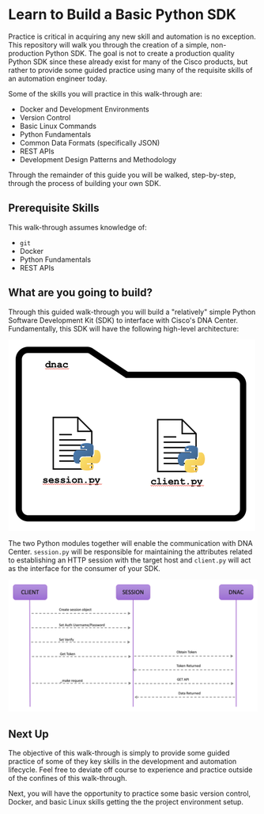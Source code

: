 # Learn to Build a Basic Python SDK

Practice is critical in acquiring any new skill and automation is no exception.  This repository will walk you through the creation of a simple, non-production Python SDK.  The goal is not to create a production quality Python SDK since these already exist for many of the Cisco products, but rather to provide some guided practice using many of the requisite skills of an automation engineer today.

Some of the skills you will practice in this walk-through are:

- Docker and Development Environments
- Version Control
- Basic Linux Commands
- Python Fundamentals
- Common Data Formats (specifically JSON)
- REST APIs
- Development Design Patterns and Methodology

Through the remainder of this guide you will be walked, step-by-step, through the process of building your own SDK.

## Prerequisite Skills

This walk-through assumes knowledge of:

- `git`
- Docker
- Python Fundamentals
- REST APIs

## What are you going to build?

Through this guided walk-through you will build a "relatively" simple Python Software Development Kit (SDK) to interface with Cisco's DNA Center.  Fundamentally, this SDK will have the following high-level  architecture:

<img src="../_images/sdk_architecture.png" alt="sdk_architecture" style="zoom:50%;" />

The two Python modules together will enable the communication with DNA Center.  `session.py` will be responsible for maintaining the attributes related to establishing an HTTP session with the target host and `client.py` will act as the interface for the consumer of your SDK.

![python_sdk_flow.png](_images/python_sdk_flow.png)

## Next Up

The objective of this walk-through is simply to provide some guided practice of some of they key skills in the development and automation lifecycle.  Feel free to deviate off course to experience and practice outside of the confines of this walk-through.

Next, you will have the opportunity to practice some basic version control, Docker, and basic Linux skills getting the the project environment setup.